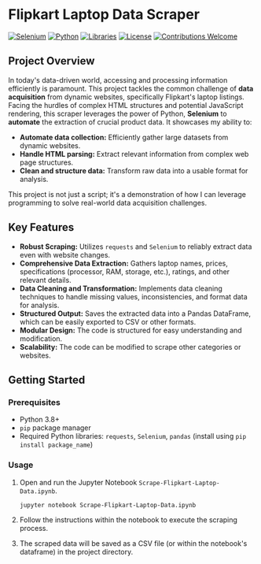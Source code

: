# Flipkart Laptop Data Scraper

[![Selenium](https://img.shields.io/badge/Selenium-4A2985?style=for-the-badge&logo=selenium&logoColor=white)](https://www.selenium.dev/)
[![Python](https://img.shields.io/badge/python-3.8+-blue.svg)](https://www.python.org/downloads/)
[![Libraries](https://img.shields.io/badge/libraries-requests%2C%20beautifulsoup4%2C%20pandas-brightgreen.svg)](https://pypi.org/)
[![License](https://img.shields.io/badge/license-MIT-blue.svg)](LICENSE)
[![Contributions Welcome](https://img.shields.io/badge/contributions-welcome-brightgreen.svg)](CONTRIBUTING.md)

## Project Overview

In today's data-driven world, accessing and processing information efficiently is paramount. This project tackles the common challenge of **data acquisition** from dynamic websites, specifically Flipkart's laptop listings. Facing the hurdles of complex HTML structures and potential JavaScript rendering, this scraper leverages the power of Python, **Selenium** to **automate** the extraction of crucial product data. It showcases my ability to:

* **Automate data collection:** Efficiently gather large datasets from dynamic websites.
* **Handle HTML parsing:** Extract relevant information from complex web page structures.
* **Clean and structure data:** Transform raw data into a usable format for analysis.

This project is not just a script; it's a demonstration of how I can leverage programming to solve real-world data acquisition challenges.

## Key Features

* **Robust Scraping:** Utilizes `requests` and `Selenium` to reliably extract data even with website changes.
* **Comprehensive Data Extraction:** Gathers laptop names, prices, specifications (processor, RAM, storage, etc.), ratings, and other relevant details.
* **Data Cleaning and Transformation:** Implements data cleaning techniques to handle missing values, inconsistencies, and format data for analysis.
* **Structured Output:** Saves the extracted data into a Pandas DataFrame, which can be easily exported to CSV or other formats.
* **Modular Design:** The code is structured for easy understanding and modification.
* **Scalability:** The code can be modified to scrape other categories or websites.

## Getting Started

### Prerequisites

* Python 3.8+
* `pip` package manager
* Required Python libraries: `requests`, `Selenium`, `pandas` (install using `pip install package_name`)

### Usage

1.  Open and run the Jupyter Notebook `Scrape-Flipkart-Laptop-Data.ipynb`.

    ```bash
    jupyter notebook Scrape-Flipkart-Laptop-Data.ipynb
    ```

2.  Follow the instructions within the notebook to execute the scraping process.

3.  The scraped data will be saved as a CSV file (or within the notebook's dataframe) in the project directory.
